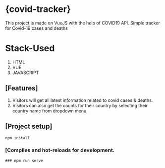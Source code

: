 # {covid-tracker}
This project is made on VueJS with the help of COVID19 API.
Simple tracker for Covid-19 cases and deaths

# Stack-Used
1. HTML
2. VUE
3. JAVASCRIPT

## [Features]
1. Visitors will get all latest information related to covid cases & deaths.
2. Visitors can also get the counts for their country by selecting their country name from dropdown menu.

## [Project setup]
```
npm install
```

### [Compiles and hot-reloads for development.

```
### npm run serve


```



